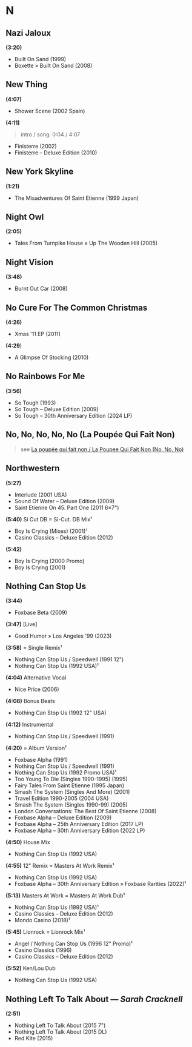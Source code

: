# N

## Nazi Jaloux

**(3:20)**

* Built On Sand (1999)
* Boxette » Built On Sand (2008)

## New Thing

**(4:07)**

* Shower Scene (2002 Spain)

**(4:11)**

> intro / song: 0:04 / 4:07

* Finisterre (2002)
* Finisterre – Deluxe Edition (2010)

## New York Skyline

**(1:21)**

* The Misadventures Of Saint Etienne (1999 Japan)

## Night Owl

**(2:05)**

* Tales From Turnpike House » Up The Wooden Hill (2005)

## Night Vision

**(3:48)**

* Burnt Out Car (2008)

## No Cure For The Common Christmas

**(4:26)**

* Xmas '11 EP (2011)

**(4:29**)

* A Glimpse Of Stocking (2010)

## No Rainbows For Me

**(3:56)**

* So Tough (1993)
* So Tough – Deluxe Edition (2009)
* So Tough – 30th Anniversary Edition (2024 LP)

## No, No, No, No, No (La Poupée Qui Fait Non)

> see [La poupée qui fait non / La Poupee Qui Fait Non (No, No, No)](l.md#la-poupée-qui-fait-non--la-poupee-qui-fait-non-no-no-noᴬ--no-no-no-no-no-la-poupée-qui-fait-nonᴮ)

## Northwestern

**(5:27)**

* Interlude (2001 USA)
* Sound Of Water – Deluxe Edition (2009)
* Saint Etienne On 45. Part One (2011 6×7")

**(5:40)** Si Cut DB = Si-Cut. DB Mix¹

* Boy Is Crying (Mixes) (2001)¹
* Casino Classics – Deluxe Edition (2012)

**(5:42)**

* Boy Is Crying (2000 Promo)
* Boy Is Crying (2001)

## Nothing Can Stop Us

**(3:44)**

* Foxbase Beta (2009)

**(3:47)** [Live]

* Good Humor » Los Angeles '99 (2023)

**(3:58)** = Single Remix¹

* Nothing Can Stop Us / Speedwell (1991 12")
* Nothing Can Stop Us (1992 USA)¹

**(4:04)** Alternative Vocal

* Nice Price (2006)

**(4:08)** Bonus Beats

* Nothing Can Stop Us (1992 12" USA)

**(4:12)** Instrumental

* Nothing Can Stop Us / Speedwell (1991)

**(4:20)** = Album Version¹

* Foxbase Alpha (1991)
* Nothing Can Stop Us / Speedwell (1991)
* Nothing Can Stop Us (1992 Promo USA)¹
* Too Young To Die (Singles 1990-1995) (1995)
* Fairy Tales From Saint Etienne (1995 Japan)
* Smash The System (Singles And More) (2001)
* Travel Edition 1990-2005 (2004 USA)
* Smash The System (Singles 1990-99) (2005)
* London Conversations: The Best Of Saint Etienne (2008)
* Foxbase Alpha – Deluxe Edition (2009)
* Foxbase Alpha – 25th Anniversary Edition (2017 LP)
* Foxbase Alpha – 30th Anniversary Edition (2022 LP)

**(4:50)** House Mix

* Nothing Can Stop Us (1992 USA)

**(4:55)** 12" Remix = Masters At Work Remix¹

* Nothing Can Stop Us (1992 USA)
* Foxbase Alpha – 30th Anniversary Edition » Foxbase Rarities (2022)¹

**(5:13)** Masters At Work = Masters At Work Dub¹

* Nothing Can Stop Us (1992 USA)¹
* Casino Classics – Deluxe Edition (2012)
* Mondo Casino (2018)¹

**(5:45)** Lionrock = Lionrock Mix¹

* Angel / Nothing Can Stop Us (1996 12" Promo)¹
* Casino Classics (1996)
* Casino Classics – Deluxe Edition (2012)

**(5:52)** Ken/Lou Dub

* Nothing Can Stop Us (1992 USA)

## Nothing Left To Talk About — *Sarah Cracknell*

**(2:51)**

* Nothing Left To Talk About (2015 7")
* Nothing Left To Talk About (2015 DL)
* Red Kite (2015)
